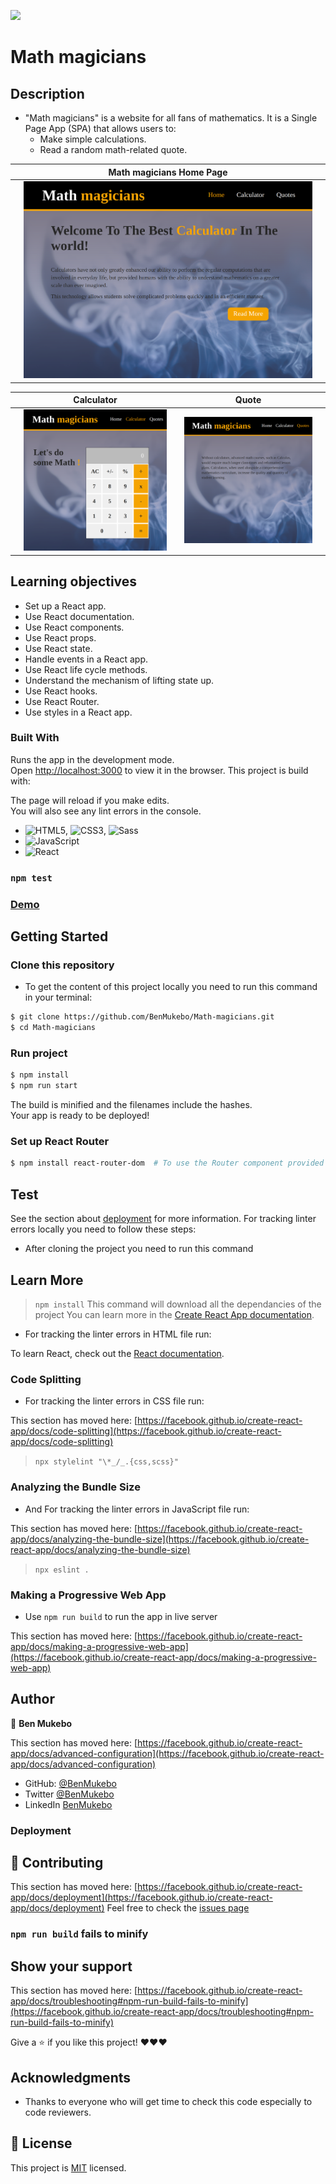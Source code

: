 
![](https://img.shields.io/badge/Microverse-blueviolet)

# Math magicians

## Description
- "Math magicians" is a website for all fans of mathematics. It is a Single Page App (SPA) that allows users to:
  - Make simple calculations.
  - Read a random math-related quote.
  

||             Math magicians  Home Page       ||
|-|-----------------------------------|-|
||![screenshot](./src/img/screenshot1.png)||


||      Calculator       ||        Quote        ||
|-|----------------------|-| ----------------------|-|
||![screenshot](./src/img/screenshot2.png)||![screenshot](./src/img/screenshot3.png)||

## Learning objectives

- Set up a React app.
- Use React documentation.
- Use React components.
- Use React props.
- Use React state.
- Handle events in a React app.
- Use React life cycle methods.
- Understand the mechanism of lifting state up.
- Use React hooks.
- Use React Router.
- Use styles in a React app.

### Built With

Runs the app in the development mode.\
Open [http://localhost:3000](http://localhost:3000) to view it in the browser.
This project is build with:

The page will reload if you make edits.\
You will also see any lint errors in the console.
- ![HTML5](https://img.shields.io/badge/-HTML5-000000?style=flat&logo=html5&logoColor=ffffff&labelColor=E34F26), ![CSS3](https://img.shields.io/badge/-CSS3-000000?style=flat&logo=css3&logoColor=ffffff&labelColor=1572B6), ![Sass](https://img.shields.io/badge/-Sass-000000?style=flat&logo=sass&logoColor=ffffff&labelColor=%23CC6699)
- ![JavaScript](https://img.shields.io/badge/-JavaScript-000000?style=flat&logo=javascript)
- ![React](https://img.shields.io/badge/-React-000000?style=flat&logo=react)

### `npm test`
### [Demo]()

## Getting Started

### Clone this repository

- To get the content of this project locally you need to run this command in your terminal:

```bash
$ git clone https://github.com/BenMukebo/Math-magicians.git
$ cd Math-magicians
```
### Run project

```bash
$ npm install
$ npm run start 
```

The build is minified and the filenames include the hashes.\
Your app is ready to be deployed!

### Set up React Router

```bash
$ npm install react-router-dom  # To use the Router component provided to wrap your components and associate them with a path.
```

## Test

See the section about [deployment](https://facebook.github.io/create-react-app/docs/deployment) for more information.
For tracking linter errors locally you need to follow these steps:

- After cloning the project you need to run this command

## Learn More
  > `npm install`
  > This command will download all the dependancies of the project
You can learn more in the [Create React App documentation](https://facebook.github.io/create-react-app/docs/getting-started).
- For tracking the linter errors in HTML file run:

To learn React, check out the [React documentation](https://reactjs.org/).

### Code Splitting
- For tracking the linter errors in CSS file run:

This section has moved here: [https://facebook.github.io/create-react-app/docs/code-splitting](https://facebook.github.io/create-react-app/docs/code-splitting)
  > `npx stylelint "\*_/_.{css,scss}"`
### Analyzing the Bundle Size
- And For tracking the linter errors in JavaScript file run:

This section has moved here: [https://facebook.github.io/create-react-app/docs/analyzing-the-bundle-size](https://facebook.github.io/create-react-app/docs/analyzing-the-bundle-size)
  > `npx eslint .`
### Making a Progressive Web App
- Use `npm run build` to run the app in live server

This section has moved here: [https://facebook.github.io/create-react-app/docs/making-a-progressive-web-app](https://facebook.github.io/create-react-app/docs/making-a-progressive-web-app)
## Author


👤 **Ben Mukebo**

This section has moved here: [https://facebook.github.io/create-react-app/docs/advanced-configuration](https://facebook.github.io/create-react-app/docs/advanced-configuration)


- GitHub: [@BenMukebo](https://github.com/BenMukebo)
- Twitter [@BenMukebo](https://twitter.com/BenMukebo)
- LinkedIn [BenMukebo](https://www.linkedin.com/in/kasongo-mukebo-ben-591720205/)

### Deployment
## :handshake: Contributing

This section has moved here: [https://facebook.github.io/create-react-app/docs/deployment](https://facebook.github.io/create-react-app/docs/deployment)
Feel free to check the [issues page](https://github.com/BenMukebo/Math-magicians/issues)

### `npm run build` fails to minify
## Show your support

This section has moved here: [https://facebook.github.io/create-react-app/docs/troubleshooting#npm-run-build-fails-to-minify](https://facebook.github.io/create-react-app/docs/troubleshooting#npm-run-build-fails-to-minify)

Give a :star: if you like this project! ❤️❤️❤️

## Acknowledgments

- Thanks to everyone who will get time to check this code especially to code reviewers.

## 📝 License

This project is [MIT](https://github.com/microverseinc/readme-template/blob/master/MIT.md) licensed.